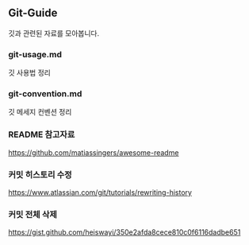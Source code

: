 ## Git-Guide
깃과 관련된 자료를 모아봅니다.

### git-usage.md
깃 사용법 정리

### git-convention.md
깃 메세지 컨벤션 정리

### README 참고자료 
https://github.com/matiassingers/awesome-readme

### 커밋 히스토리 수정
https://www.atlassian.com/git/tutorials/rewriting-history

### 커밋 전체 삭제
https://gist.github.com/heiswayi/350e2afda8cece810c0f6116dadbe651

